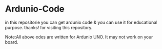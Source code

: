 # Ardunio-Code
in this repositorie you can get ardunio code & you can use it for educational purpose.
thanks! for visiting this repository.

Note:All above odes are written for Ardunio UNO. It may not work on your board.
